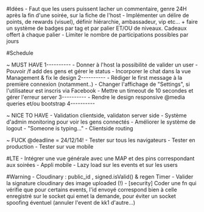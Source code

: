 
#Idées
	- Faut que les users puissent lacher un commentaire, genre 24H après la fin d'une soirée, sur la fiche de l'host
	- Implémenter un délire de points, de rewards (visuel), définir hiérarchie, ambassadeur, vip etc...
	  + faire un système de badges par tag et par palier ET/OU de niveaux. Cadeaux offert à chaque palier
	- Limiter le nombre de participations possibles par jours

#Schedule 

  ~ MUST HAVE
  1----------
	- Donner à l'host la possibilité de valider un user
	- Pouvoir /f add des gens et gérer le status
	- Incorporer le chat dans la vue Management & fix le design
  2----------
	- Rédiger le first message à la première connexion (notamment..)
	- Changer l'affichage de "Settings", si l'utilisateur est inscris via Facebook
	- Mettre un timeout de 10 secondes et gérer l'erreur server
  3----------
	- Rendre le design responsive @media queries et/ou bootstrap
  4----------

  ~ NICE TO HAVE
	- Validation clientside, validaton server side
	- Système d'admin monitoring pour voir les gens connectés
	- Améliorer le système de logout
	- "Someone is typing..."
	- Clientside routing

  ~ FUCK @deadline = 24/12/14!
	- Tester sur tous les navigateurs
	- Tester en production
	- Tester sur vue mobile
  
#LTE 
	- Intégrer une vue générale avec une MAP et des pins correspondant aux soirées
	- Appli mobile 
	- Lazy load sur les events et sur les users

#Warning
	- Cloudinary : public_id , signed.isValid() & regen Timer
	- Valider la signature cloudinary des image uploaded (!)
	- [security] Coder une fn qui vérifie que pour certains events, l'id envoyé correspond bien à celle enregistré 
	  sur le socket qui emet la demande, pour éviter un socket spoofing éventuel (annuler l'event de kk1 d'autre...)
